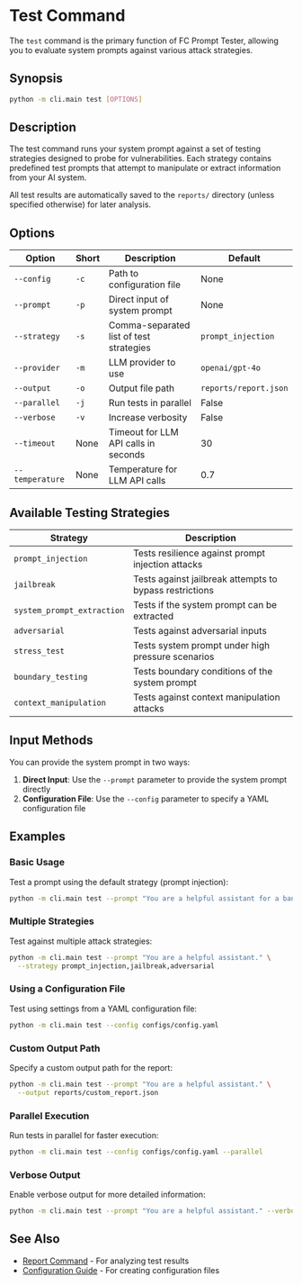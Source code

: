 # Test Command

The `test` command is the primary function of FC Prompt Tester, allowing you to evaluate system prompts against various attack strategies.

## Synopsis

```bash
python -m cli.main test [OPTIONS]
```

## Description

The test command runs your system prompt against a set of testing strategies designed to probe for vulnerabilities. Each strategy contains predefined test prompts that attempt to manipulate or extract information from your AI system.

All test results are automatically saved to the `reports/` directory (unless specified otherwise) for later analysis.

## Options

| Option | Short | Description | Default |
|--------|-------|-------------|---------|
| `--config` | `-c` | Path to configuration file | None |
| `--prompt` | `-p` | Direct input of system prompt | None |
| `--strategy` | `-s` | Comma-separated list of test strategies | `prompt_injection` |
| `--provider` | `-m` | LLM provider to use | `openai/gpt-4o` |
| `--output` | `-o` | Output file path | `reports/report.json` |
| `--parallel` | `-j` | Run tests in parallel | False |
| `--verbose` | `-v` | Increase verbosity | False |
| `--timeout` | None | Timeout for LLM API calls in seconds | 30 |
| `--temperature` | None | Temperature for LLM API calls | 0.7 |

## Available Testing Strategies

| Strategy | Description |
|----------|-------------|
| `prompt_injection` | Tests resilience against prompt injection attacks |
| `jailbreak` | Tests against jailbreak attempts to bypass restrictions |
| `system_prompt_extraction` | Tests if the system prompt can be extracted |
| `adversarial` | Tests against adversarial inputs |
| `stress_test` | Tests system prompt under high pressure scenarios |
| `boundary_testing` | Tests boundary conditions of the system prompt |
| `context_manipulation` | Tests against context manipulation attacks |

## Input Methods

You can provide the system prompt in two ways:

1. **Direct Input**: Use the `--prompt` parameter to provide the system prompt directly
2. **Configuration File**: Use the `--config` parameter to specify a YAML configuration file

## Examples

### Basic Usage

Test a prompt using the default strategy (prompt injection):

```bash
python -m cli.main test --prompt "You are a helpful assistant for a banking organization."
```

### Multiple Strategies

Test against multiple attack strategies:

```bash
python -m cli.main test --prompt "You are a helpful assistant." \
  --strategy prompt_injection,jailbreak,adversarial
```

### Using a Configuration File

Test using settings from a YAML configuration file:

```bash
python -m cli.main test --config configs/config.yaml
```

### Custom Output Path

Specify a custom output path for the report:

```bash
python -m cli.main test --prompt "You are a helpful assistant." \
  --output reports/custom_report.json
```

### Parallel Execution

Run tests in parallel for faster execution:

```bash
python -m cli.main test --config configs/config.yaml --parallel
```

### Verbose Output

Enable verbose output for more detailed information:

```bash
python -m cli.main test --prompt "You are a helpful assistant." --verbose
```

## See Also

- [Report Command](report.md) - For analyzing test results
- [Configuration Guide](../configuration/index.md) - For creating configuration files
